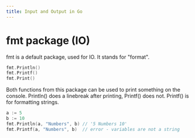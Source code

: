 ```yaml
---
title: Input and Output in Go 
---
```


# fmt package (IO)

fmt is a default package, used for IO. It stands for "format".

```go
fmt.Println()
fmt.Printf()
fmt.Print()
```

Both functions from this package can be used to print something on the console.
Println() does a linebreak after printing, Printf() does not.
Printf() is for formatting strings.

```go
a := 5
b := 10
fmt.Println(a, "Numbers", b) // '5 Numbers 10'
fmt.Printf(a, "Numbers", b)  // error - variables are not a string
```